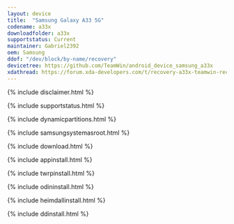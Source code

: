 ```yaml
---
layout: device
title:  "Samsung Galaxy A33 5G"
codename: a33x
downloadfolder: a33x
supportstatus: Current
maintainer: Gabriel2392
oem: Samsung
ddof: "/dev/block/by-name/recovery"
devicetree: https://github.com/TeamWin/android_device_samsung_a33x
xdathread: https://forum.xda-developers.com/t/recovery-a33x-teamwin-recovery-project-3-for-galaxy-a33-5g-exynos.4536771/
---
```


{% include disclaimer.html %}

{% include supportstatus.html %}

{% include dynamicpartitions.html %}

{% include samsungsystemasroot.html %}

{% include download.html %}

{% include appinstall.html %}

{% include twrpinstall.html %}

{% include odininstall.html %}

{% include heimdallinstall.html %}

{% include ddinstall.html %}
